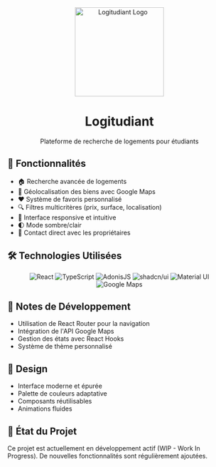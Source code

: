 <div align="center">
  <img src="src/assets/Logo Logitudiant.png" alt="Logitudiant Logo" width="200"/>
  <h1>Logitudiant</h1>
  <p>Plateforme de recherche de logements pour étudiants</p>
</div>

## 🎯 Fonctionnalités

- 🏠 Recherche avancée de logements
- 📍 Géolocalisation des biens avec Google Maps
- ❤️ Système de favoris personnalisé
- 🔍 Filtres multicritères (prix, surface, localisation)
- 📱 Interface responsive et intuitive
- 🌓 Mode sombre/clair
- 📧 Contact direct avec les propriétaires

## 🛠️ Technologies Utilisées

<div align="center">
  <img src="https://img.shields.io/badge/React-20232A?style=for-the-badge&logo=react&logoColor=61DAFB" alt="React"/>
  <img src="https://img.shields.io/badge/TypeScript-007ACC?style=for-the-badge&logo=typescript&logoColor=white" alt="TypeScript"/>
  <img src="https://img.shields.io/badge/AdonisJS-220052?style=for-the-badge&logo=adonisjs&logoColor=white" alt="AdonisJS"/>
  <img src="https://img.shields.io/badge/shadcn%2Fui-000000?style=for-the-badge&logo=shadcnui&logoColor=white" alt="shadcn/ui"/>
  <img src="https://img.shields.io/badge/Material%20UI-007FFF?style=for-the-badge&logo=mui&logoColor=white" alt="Material UI"/>
  <img src="https://img.shields.io/badge/Google_Maps-4285F4?style=for-the-badge&logo=google-maps&logoColor=white" alt="Google Maps"/>
</div>

## 📝 Notes de Développement

- Utilisation de React Router pour la navigation
- Intégration de l'API Google Maps
- Gestion des états avec React Hooks
- Système de thème personnalisé

## 🎨 Design

- Interface moderne et épurée
- Palette de couleurs adaptative
- Composants réutilisables
- Animations fluides

## 🔄 État du Projet

Ce projet est actuellement en développement actif (WIP - Work In Progress). De nouvelles fonctionnalités sont régulièrement ajoutées.

